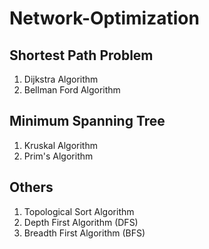 # Network-Optimization

<h2> Shortest Path Problem </h2>

1. Dijkstra Algorithm
2. Bellman Ford Algorithm


<h2> Minimum Spanning Tree</h2>

1. Kruskal Algorithm
2. Prim's Algorithm


<h2> Others </h2>

1. Topological Sort Algorithm 
2. Depth First Algorithm (DFS)
3. Breadth First Algorithm (BFS)
